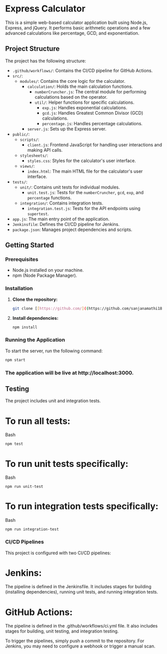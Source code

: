 
# Express Calculator

This is a simple web-based calculator application built using Node.js, Express, and jQuery. It performs basic arithmetic operations and a few advanced calculations like percentage, GCD, and exponentiation.

## Project Structure

The project has the following structure:

- `.github/workflows/`: Contains the CI/CD pipeline for GitHub Actions.
- `src/`:
    - `modules/`: Contains the core logic for the calculator.
        - `calculation/`: Holds the main calculation functions.
            - `numberCruncher.js`: The central module for performing calculations based on the operator.
            - `util/`: Helper functions for specific calculations.
                - `exp.js`: Handles exponential calculations.
                - `gcd.js`: Handles Greatest Common Divisor (GCD) calculations.
                - `percentage.js`: Handles percentage calculations.
        - `server.js`: Sets up the Express server.
- `public/`:
    - `scripts/`:
        - `client.js`: Frontend JavaScript for handling user interactions and making API calls.
    - `stylesheets/`:
        - `styles.css`: Styles for the calculator's user interface.
    - `views/`:
        - `index.html`: The main HTML file for the calculator's user interface.
- `tests/`:
    - `unit/`: Contains unit tests for individual modules.
        - `unit.test.js`: Tests for the `numberCruncher`, `gcd`, `exp`, and `percentage` functions.
    - `integration/`: Contains integration tests.
        - `integration.test.js`: Tests for the API endpoints using `supertest`.
- `app.js`: The main entry point of the application.
- `Jenkinsfile`: Defines the CI/CD pipeline for Jenkins.
- `package.json`: Manages project dependencies and scripts.

## Getting Started

### Prerequisites

- Node.js installed on your machine.
- npm (Node Package Manager).

### Installation

1.  **Clone the repository:**
    ```bash
    git clone [[https://github.com/]((https://github.com/sanjanamathi18/node_calculator))]
    ```

2.  **Install dependencies:**
    ```bash
    npm install
    ```

### Running the Application

To start the server, run the following command:

```bash
npm start
```
### The application will be live at http://localhost:3000.

## Testing
The project includes unit and integration tests.

# To run all tests:

Bash
```
npm test
```
# To run unit tests specifically:

Bash
```
npm run unit-test
```
# To run integration tests specifically:

Bash
```
npm run integration-test
```
### CI/CD Pipelines
This project is configured with two CI/CD pipelines:

# Jenkins: 
The pipeline is defined in the Jenkinsfile. It includes stages for building (installing dependencies), running unit tests, and running integration tests.

# GitHub Actions: 
The pipeline is defined in the .github/workflows/ci.yml file. It also includes stages for building, unit testing, and integration testing.

To trigger the pipelines, simply push a commit to the repository. For Jenkins, you may need to configure a webhook or trigger a manual scan.
